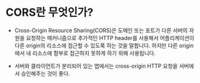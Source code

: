 # CORS란 무엇인가?

* Cross-Origin Resource Sharing(CORS)은 도메인 또는 포트가 다른 서버의 자원을 요청하는 매커니즘으로
추가적인 HTTP header를 사용해서 어플리케이션이 다른 origin의 리소스에 접근할 수 있도록 하는 것을 말합니다.
하지만 다른 origin에서 내 리소스에 함부로 접근하지 못하게 하기 위해 사용됩니다.

* 서버와 클라이언트가 분리되어 있는 앱에서는 cross-origin HTTP 요청을 서버에서 승인해주는 것이 좋다.

